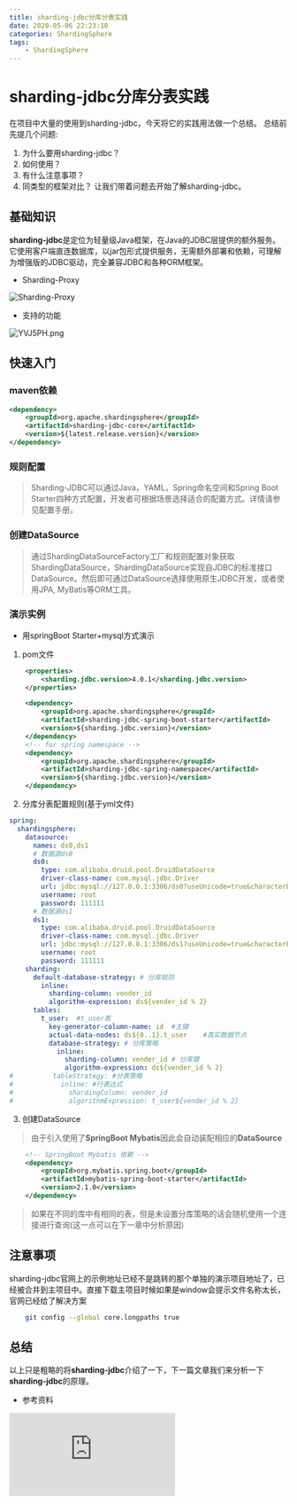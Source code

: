 ```yaml
---
title: sharding-jdbc分库分表实践
date: 2020-05-06 22:23:10
categories: ShardingSphere
tags:
    - ShardingSphere
---
```


# sharding-jdbc分库分表实践

在项目中大量的使用到sharding-jdbc，今天将它的实践用法做一个总结。
总结前先提几个问题:
1. 为什么要用sharding-jdbc？
2. 如何使用？
3. 有什么注意事项？
4. 同类型的框架对比？
让我们带着问题去开始了解sharding-jdbc。

## 基础知识

**sharding-jdbc**是定位为轻量级Java框架，在Java的JDBC层提供的额外服务。 它使用客户端直连数据库，以jar包形式提供服务，无需额外部署和依赖，可理解为增强版的JDBC驱动，完全兼容JDBC和各种ORM框架。

- Sharding-Proxy

![Sharding-Proxy](https://shardingsphere.apache.org/document/current/img/sharding-jdbc-brief.png)


- 支持的功能

![YVJ5PH.png](https://s1.ax1x.com/2020/05/06/YVJ5PH.png)


## 快速入门

### maven依赖

```xml
<dependency>
    <groupId>org.apache.shardingsphere</groupId>
    <artifactId>sharding-jdbc-core</artifactId>
    <version>${latest.release.version}</version>
</dependency>
```

### 规则配置

> Sharding-JDBC可以通过Java，YAML，Spring命名空间和Spring Boot Starter四种方式配置，开发者可根据场景选择适合的配置方式。详情请参见配置手册。

### 创建DataSource
> 通过ShardingDataSourceFactory工厂和规则配置对象获取ShardingDataSource，ShardingDataSource实现自JDBC的标准接口DataSource。然后即可通过DataSource选择使用原生JDBC开发，或者使用JPA, MyBatis等ORM工具。

### 演示实例
- 用springBoot Starter+mysql方式演示

1. pom文件

```xml
    <properties>
        <sharding.jdbc.version>4.0.1</sharding.jdbc.version>
    </properties>

    <dependency>
        <groupId>org.apache.shardingsphere</groupId>
        <artifactId>sharding-jdbc-spring-boot-starter</artifactId>
        <version>${sharding.jdbc.version}</version>
    </dependency>
    <!-- for spring namespace -->
    <dependency>
        <groupId>org.apache.shardingsphere</groupId>
        <artifactId>sharding-jdbc-spring-namespace</artifactId>
        <version>${sharding.jdbc.version}</version>
    </dependency>
```

2. 分库分表配置规则(基于yml文件)

```yml
spring:
  shardingsphere:
    datasource:
      names: ds0,ds1
      # 数据源ds0
      ds0:
        type: com.alibaba.druid.pool.DruidDataSource
        driver-class-name: com.mysql.jdbc.Driver
        url: jdbc:mysql://127.0.0.1:3306/ds0?useUnicode=true&characterEncoding=utf-8&serverTimezone=GMT
        username: root
        password: 111111
      # 数据源ds1
      ds1:
        type: com.alibaba.druid.pool.DruidDataSource
        driver-class-name: com.mysql.jdbc.Driver
        url: jdbc:mysql://127.0.0.1:3306/ds1?useUnicode=true&characterEncoding=utf-8&serverTimezone=GMT
        username: root
        password: 111111
    sharding:
      default-database-strategy: # 分库规则
        inline:
          sharding-column: vender_id
          algorithm-expression: ds${vender_id % 2}
      tables:
        t_user:  #t_user表
          key-generator-column-name: id  #主键
          actual-data-nodes: ds${0..1}.t_user    #真实数据节点
          database-strategy: # 分库策略
            inline:
              sharding-column: vender_id # 分库键
              algorithm-expression: ds${vender_id % 2}
#          tableStrategy: #分表策略
#            inline: #行表达式
#              shardingColumn: vender_id
#              algorithmExpression: t_user${vender_id % 2}
```
3. 创建DataSource
> 由于引入使用了**SpringBoot Mybatis**因此会自动装配相应的**DataSource**

```xml
    <!-- SpringBoot Mybatis 依赖 -->
    <dependency>
        <groupId>org.mybatis.spring.boot</groupId>
        <artifactId>mybatis-spring-boot-starter</artifactId>
        <version>2.1.0</version>
    </dependency>
```

> 如果在不同的库中有相同的表，但是未设置分库策略的话会随机使用一个连接进行查询(这一点可以在下一章中分析原因)

## 注意事项
sharding-jdbc官网上的示例地址已经不是跳转的那个单独的演示项目地址了，已经被合并到主项目中。直接下载主项目时候如果是window会提示文件名称太长，官网已经给了解决方案

```bash
    git config --global core.longpaths true
```

## 总结
以上只是粗略的将**sharding-jdbc**介绍了一下，下一篇文章我们来分析一下**sharding-jdbc**的原理。



- 参考资料

![方案虽好，成本先行：数据库Sharding+Proxy实践解析](https://dbaplus.cn/news-11-1854-1.html)
